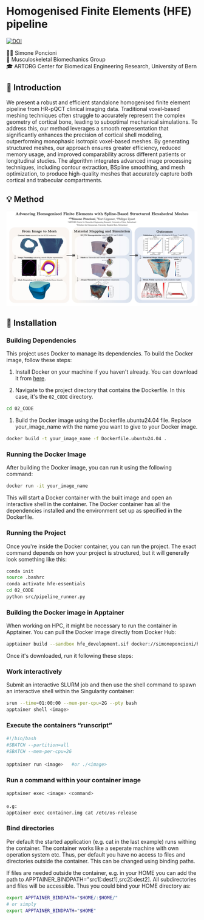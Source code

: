 # Homogenised Finite Elements (HFE) pipeline

[![DOI](https://zenodo.org/badge/787815968.svg)](https://zenodo.org/doi/10.5281/zenodo.13629159)


👷🏼 Simone Poncioni <br> 🦴 Musculoskeletal Biomechanics Group<br> 🎓 ARTORG Center for Biomedical Engineering Research, University of Bern


## 📝 Introduction

We present a robust and efficient standalone homogenised finite element pipeline from HR-pQCT clinical imaging data. Traditional voxel-based meshing techniques often struggle to accurately represent the complex geometry of cortical bone, leading to suboptimal mechanical simulations. To address this, our method leverages a smooth representation that significantly enhances the precision of cortical shell modeling, outperforming monophasic isotropic voxel-based meshes. By generating structured meshes, our approach ensures greater efficiency, reduced memory usage, and improved comparability across different patients or longitudinal studies. The algorithm integrates advanced image processing techniques, including contour extraction, BSpline smoothing, and mesh optimization, to produce high-quality meshes that accurately capture both cortical and trabecular compartments.

## 💡 Method

![Graphical Abstract](02_CODE/docs/smooth_mesh_graph_abstract_v1.jpg)


## 🔧 Installation

### Building Dependencies

This project uses Docker to manage its dependencies. To build the Docker image, follow these steps:

1. Install Docker on your machine if you haven't already. You can download it from [here](https://www.docker.com/products/docker-desktop).

2. Navigate to the project directory that contains the Dockerfile. In this case, it's the `02_CODE` directory.

```sh
cd 02_CODE
```

1. Build the Docker image using the Dockerfile.ubuntu24.04 file. Replace your_image_name with the name you want to give to your Docker image.

```sh
docker build -t your_image_name -f Dockerfile.ubuntu24.04 .
```

### Running the Docker Image

After building the Docker image, you can run it using the following command:

```sh
docker run -it your_image_name
```

This will start a Docker container with the built image and open an interactive shell in the container. The Docker container has all the dependencies installed and the environment set up as specified in the Dockerfile.

### Running the Project

Once you're inside the Docker container, you can run the project. The exact command depends on how your project is structured, but it will generally look something like this:

```sh
conda init
source .bashrc
conda activate hfe-essentials
cd 02_CODE
python src/pipeline_runner.py
```

### Building the Docker image in Apptainer

When working on HPC, it might be necessary to run the container in Apptainer. You can pull the Docker image directly from Docker Hub:

```sh
apptainer build --sandbox hfe_development.sif docker://simoneponcioni/hfe_development:latest
```

Once it's downloaded, run it following these steps:

### Work interactively

Submit an interactive SLURM job and then use the shell command to spawn an interactive shell within the Singularity container:

```sh
srun --time=01:00:00 --mem-per-cpu=2G --pty bash
apptainer shell <image>
```

### Execute the containers “runscript”

```sh
#!/bin/bash
#SBATCH --partition=all
#SBATCH --mem-per-cpu=2G

apptainer run <image>   #or ./<image>
```

### Run a command within your container image

```sh
apptainer exec <image> <command>

e.g:
apptainer exec container.img cat /etc/os-release
```

### Bind directories

Per default the started application (e.g. cat in the last example) runs withing the container. The container works like a seperate machine with own operation system etc. Thus, per default you have no access to files and directories outside the container. This can be changed using binding paths.

If files are needed outside the container, e.g. in your HOME you can add the path to APPTAINER_BINDPATH="src1[:dest1],src2[:dest2]. All subdirectories and files will be accessible. Thus you could bind your HOME directory as:

```sh
export APPTAINER_BINDPATH="$HOME/:$HOME/"   
# or simply 
export APPTAINER_BINDPATH="$HOME"
```
